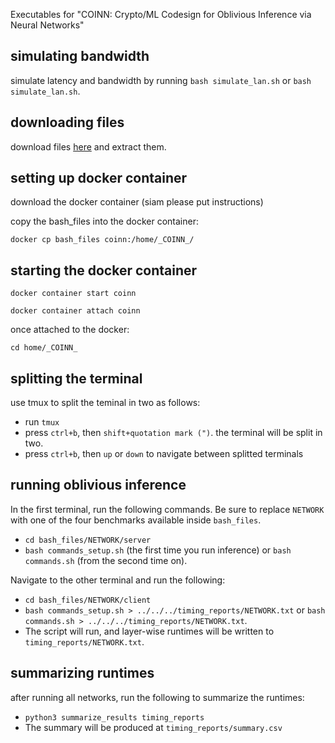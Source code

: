 Executables for "COINN: Crypto/ML Codesign for Oblivious Inference via Neural Networks"

## simulating bandwidth
simulate latency and bandwidth by running ```bash simulate_lan.sh``` or ```bash simulate_lan.sh```.
## downloading files
download files [here](https://drive.google.com/file/d/1ow3WqRm4FYok2Kxgq4Ob8wWNLVgZxJPI/view?usp=sharing) and extract them.
## setting up docker container
download the docker container (siam please put instructions)

copy the bash_files into the docker container:

```docker cp bash_files coinn:/home/_COINN_/```

## starting the docker container
```docker container start coinn```

```docker container attach coinn```

once attached to the docker:

```cd home/_COINN_```

## splitting the terminal
use tmux to split the teminal in two as follows:
- run ```tmux```
- press ```ctrl+b```, then ```shift+quotation mark (")```. the terminal will be split in two.
- press ```ctrl+b```, then ```up``` or ```down``` to navigate between splitted terminals


## running oblivious inference
In the first terminal, run the following commands. Be sure to replace ```NETWORK``` with one of the four benchmarks available inside ```bash_files```.
- ```cd bash_files/NETWORK/server```
- ```bash commands_setup.sh``` (the first time you run inference) or  ```bash commands.sh``` (from the second time on).

Navigate to the other terminal and run the following:
- ```cd bash_files/NETWORK/client```
- ```bash commands_setup.sh > ../../../timing_reports/NETWORK.txt``` or ```bash commands.sh > ../../../timing_reports/NETWORK.txt```.
- The script will run, and layer-wise runtimes will be written to ```timing_reports/NETWORK.txt```.
## summarizing runtimes
after running all networks, run the following to summarize the runtimes:
- ```python3 summarize_results timing_reports```
- The summary will be produced at ```timing_reports/summary.csv```
